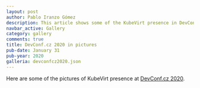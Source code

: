 ```yaml
---
layout: post
author: Pablo Iranzo Gómez
description: This article shows some of the KubeVirt presence in DevConf.cz 2020
navbar_active: Gallery
category: gallery
comments: true
title: DevConf.cz 2020 in pictures
pub-date: January 31
pub-year: 2020
galleria: devconfcz2020.json
---
```


Here are some of the pictures of KubeVirt presence at [DevConf.cz 2020](https://www.devconf.info/cz/).

